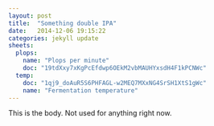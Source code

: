 ```yaml
---
layout: post
title:  "Something double IPA"
date:   2014-12-06 19:15:22
categories: jekyll update
sheets: 
  plops:
    name: "Plops per minute"
    doc: "19tdXxy7xKgPcEfdwp6OEkM2vbMAUHYxsdH4F1kPCNWc"
  temp:
    doc: "1qj9_doAuR5S6PHFAGL-w2MEQ7MXxNG4SrSH1XtS1gWc"
    name: "Fermentation temperature"
---
```

This is the body. Not used for anything right now.
